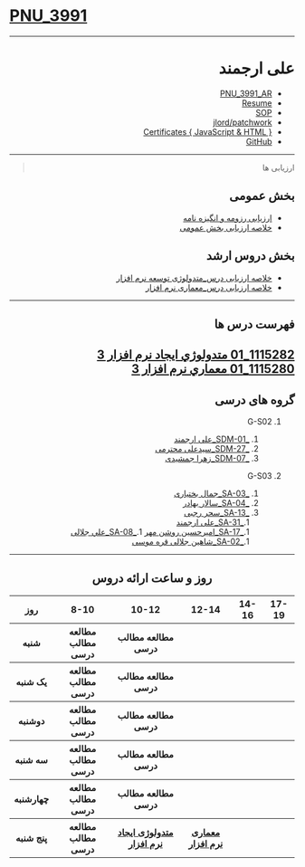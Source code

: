 # [PNU_3991](https://github.com/AliRazavi-edu/PNU_3991#TOC)

<div dir="rtl">
     
---------

# علی ارجمند
- [PNU_3991_AR](https://github.com/arjmand08/PNU_3991_AR/)
- [Resume](https://arjmand08.github.io/resume/)
- [SOP](https://arjmand08.github.io/SOP/)
- [jlord/patchwork](https://arjmand08.github.io/jlord_patchwork/patchwork.jpg)
- [Certificates { JavaScript & HTML }](https://arjmand08.github.io/Certificates/)
- [GitHub](https://github.com/arjmand08)

------------------
> ارزیابی ها

##  بخش عمومی
- [ارزیابی رزومه و انگیزه نامه](https://github.com/arjmand08/PNU_3991_AR/_General/AA_CV_CheckList_AR_3991.pdf)
- [خلاصه ارزیابی بخش عمومی](https://github.com/arjmand08/PNU_3991_AR/_General/AA_GeneralSection_CheckList_AR_3991.pdf)

##  بخش دروس ارشد
- [خلاصه ارزیابی درس_متدولوژی توسعه نرم افزار](https://github.com/arjmand08/PNU_3991_AR/blob/main/_General/AA_CV_CheckList_AR_3991.pdf)
- [خلاصه ارزیابی درس_معماری نرم افزار](https://github.com/arjmand08/PNU_3991_AR/blob/main/_General/AA_SoftwareArchitecture_CheckList_AR_3991.pdf)

-----------------
## فهرست درس ها  

[1115282_01	متدولوژي ايجاد نرم افزار	3](https://github.com/arjmand08/PNU_3991_AR/SoftwareDevelopmentMethodologies)
<br>
[1115280_01	معماري نرم افزار	3](https://github.com/arjmand08/PNU_3991_AR/SoftwareArchitecture)
<br>
--------------
## گروه های درسی

 
1. G-S02 
    1. [_SDM-01_علی ارجمند](https://github.com/AliRazavi-edu/PNU_3991/tree/master/_MSc/SoftwareDevelopmentMethodologies/1115282_01/01_%D8%B9%D9%84%D9%8A%20%D8%A7%D8%B1%D8%AC%D9%85%D9%86%D8%AF)
    1. [_SDM-27_سیدعلی محترمی](https://github.com/AliRazavi-edu/PNU_3991/tree/master/_MSc/SoftwareDevelopmentMethodologies/1115282_01/27_%D8%B3%D9%8A%D8%AF%D8%B9%D9%84%D9%8A%20%D9%85%D8%AD%D8%AA%D8%B1%D9%85%D9%8A)         
    1. [_SDM-07_زهرا جمشیدی](https://github.com/AliRazavi-edu/PNU_3991/tree/master/_MSc/SoftwareDevelopmentMethodologies/1115282_01/07_%D8%B2%D9%87%D8%B1%D8%A7%20%D8%AC%D9%85%D8%B4%D9%8A%D8%AF%D9%8A) 
       
2. G-S03
   1. [_SA-03_جمال بختیاری](https://github.com/AliRazavi-edu/PNU_3991/tree/master/_MSc/SoftwareArchitecture/1115280_01/03_%D8%AC%D9%85%D8%A7%D9%84%20%D8%A8%D8%AE%D8%AA%D9%8A%D8%A7%D8%B1%D9%8A) 
   1. [_SA-04_سالار بهادر](https://github.com/AliRazavi-edu/PNU_3991/tree/master/_MSc/SoftwareArchitecture/1115280_01/04_%D8%B3%D8%A7%D9%84%D8%A7%D8%B1%20%D8%A8%D9%87%D8%A7%D8%AF%D8%B1)
   1. [_SA-13_سحر رجبی](https://github.com/AliRazavi-edu/PNU_3991/tree/master/_MSc/SoftwareArchitecture/1115280_01/13_%D8%B3%D8%AD%D8%B1%20%D8%B1%D8%AC%D8%A8%D9%8A)       
   1.[_SA-31_علی ارجمند](https://github.com/AliRazavi-edu/PNU_3991/tree/master/_MSc/SoftwareArchitecture/1115280_71/1_%D8%B9%D9%84%D9%8A%20%D8%A7%D8%B1%D8%AC%D9%85%D9%86%D8%AF)    
   1.[_SA-17_امیرحسین روشن مهر](https://github.com/AliRazavi-edu/PNU_3991/tree/master/_MSc/SoftwareArchitecture/1115280_01/08_%D8%B9%D9%84%D9%8A%20%D8%AC%D9%84%D8%A7%D9%84%D9%8A) 
   1.[_SA-08_علي جلالی](https://github.com/AliRazavi-edu/PNU_3991/tree/master/_MSc/SoftwareArchitecture/1115280_01/30_%D8%B9%D9%84%D9%8A%20%D9%85%D9%87%D8%B1%D8%A7%D9%8A%D9%8A)        
   1.[_SA-02_شاهین جلالی قره موسی](https://github.com/AliRazavi-edu/PNU_3991/tree/master/_MSc/SoftwareArchitecture/1115280_71/02_%D8%B4%D8%A7%D9%87%D9%8A%D9%86%20%D8%AC%D9%84%D8%A7%D9%84%D9%8A%20%D9%82%D8%B1%D9%87%20%D9%85%D9%88%D8%B3%D9%8A)        
 
------------------
<div align="center">
     
## روز و ساعت ارائه دروس

<table style="width:100%">
  <tr>
    <th >17-19</th>
    <th >14-16</th>
    <th >12-14</th>
    <th>10-12</th>
    <th>8-10</th>
    <th>روز</th>
  </tr>
  <tr>
    <th ></th>
    <th ></th>
    <th ></th>
    <th>مطالعه مطالب درسی</th>
    <th>مطالعه مطالب درسی</th>
    <th>شنبه</th>
  </tr>
   <tr>
    <th ></th>
    <th ></th>
    <th></th>
    <th>مطالعه مطالب درسی</th>
    <th >مطالعه مطالب درسی</th>
    <th>یک شنبه</th>
  </tr>
   <tr>
     <th ></th>
     <th ></th>
     <th></th>
     <th>مطالعه مطالب درسی</th>
    <th >مطالعه مطالب درسی</th>   
    <th>دوشنبه</th>
  </tr>
   <tr>
    <th ></th>
    <th ></th>
    <th></th>
    <th>مطالعه مطالب درسی</th>
    <th >مطالعه مطالب درسی</th>
    <th>سه شنبه</th>
  </tr>
   <tr>
    <th ></th>
    <th ></th>
    <th></th>
    <th>مطالعه مطالب درسی</th>
    <th>مطالعه مطالب درسی</th>
    <th>چهارشنبه</th>
  </tr>
   <tr>
    <th ></th>
     <th ></th>
     <th ><a  href="https://github.com/AliRazavi-edu/PNU_3991/tree/master/_MSc/SoftwareArchitecture">معماری نرم افزار</a></th>
     <th><a  href="https://github.com/AliRazavi-edu/PNU_3991/tree/master/_MSc/SoftwareDevelopmentMethodologies">متدولوژی ایجاد نرم افزار</a></th>
     <th>مطالعه مطالب درسی</th>
    <th>پنج شنبه</th>
  </tr>
</table>
